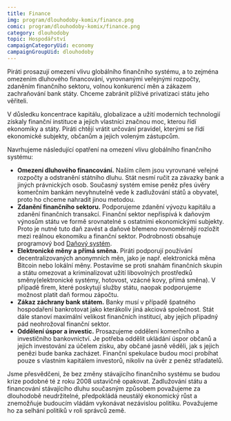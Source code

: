```yaml
---
title: Finance
img: program/dlouhodoby-komix/finance.png
comic: program/dlouhodoby-komix/finance.png
category: dlouhodoby
topic: Hospodářství
campaignCategoryUid: economy
campaignGroupUid: dlouhodoby
---
```


Piráti prosazují omezení vlivu globálního finančního systému, a to zejména omezením dluhového financování, vyrovnanými veřejnými rozpočty, zdaněním finančního sektoru, volnou konkurencí měn a zákazem zachraňování bank státy. Chceme zabránit plíživé privatizaci státu jeho věřiteli.

V důsledku koncentrace kapitálu, globalizace a užití moderních technologií získaly finanční instituce a jejich vlastníci značnou moc, kterou řídí ekonomiky a státy. Piráti chtějí vrátit určování pravidel, kterými se řídí ekonomické subjekty, občanům a jejich voleným zástupcům.

Navrhujeme následující opatření na omezení vlivu globálního finančního systému:

* **Omezení dluhového financování.** Naším cílem jsou vyrovnané veřejné rozpočty a odstranění státního dluhu. Stát nesmí ručit za závazky bank a jiných právnických osob. Současný systém emise peněz přes úvěry komerčním bankám nevyhnutelně vede k zadlužování států a obyvatel, proto ho chceme nahradit jinou metodou.
* **Zdanění finančního sektoru.** Podporujeme zdanění vývozu kapitálu a zdanění finančních transakcí. Finanční sektor nepřispívá k daňovým výnosům státu ve formě srovnatelné s ostatními ekonomickými subjekty. Proto je nutné tuto daň zavést a daňové břemeno rovnoměrněji rozložit mezi reálnou ekonomiku a finanční sektor. Podrobnosti obsahuje programový bod [Daňový systém][dane].
* **Elektronické měny a přímá směna.** Piráti podporují používání decentralizovaných anonymních měn, jako je např. elektronická měna Bitcoin nebo lokální měny. Postavíme se proti snahám finančních skupin a státu omezovat a kriminalizovat užití libovolných prostředků směny(elektronické systémy, hotovost, vzácné kovy, přímá směna). V případě firem, které poskytují služby státu, naopak podporujeme možnost platit daň formou zápočtu.
* **Zákaz záchrany bank státem.** Banky musí v případě špatného hospodaření bankrotovat jako kterákoliv jiná akciová společnost. Stát dále stanoví maximální velikost finančních institucí, aby jejich případný pád neohrožoval finanční sektor.
* **Oddělení úspor a investic.** Prosazujeme oddělení komerčního a investičního bankovnictví. Je potřeba oddělit ukládání úspor občanů a jejich investování za účelem zisku, aby občané jasně věděli, jak s jejich penězi bude banka zacházet. Finanční spekulace budou moci probíhat pouze s vlastním kapitálem investorů, nikoliv na úvěr z peněz střadatelů.

Jsme přesvědčeni, že bez změny stávajícího finančního systému se budou krize podobné té z roku 2008 ustavičně opakovat. Zadlužování státu a financování stávajícího dluhu současným způsobem považujeme za dlouhodobě neudržitelné, předpokládá neustálý ekonomický růst a znemožňuje budoucím vládám vykonávat nezávislou politiku. Považujeme ho za selhání politiků v roli správců země.

[dane]:https://www.pirati.cz/program/dlouhodoby/dane
